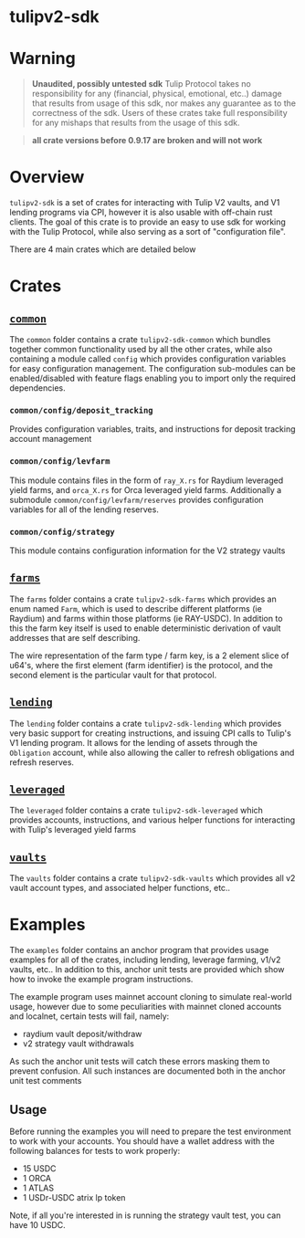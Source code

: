 # tulipv2-sdk

# Warning

> **Unaudited, possibly untested sdk** Tulip Protocol takes no responsibility for any  (financial, physical, emotional, etc..) damage  that results from usage of this sdk, nor makes any guarantee as to the correctness of the sdk. Users of these crates take full responsibility for any mishaps that results from the usage of this sdk.


> **all crate versions before 0.9.17 are broken and will not work**

# Overview

`tulipv2-sdk` is a set of crates for interacting with Tulip V2 vaults, and V1 lending programs via CPI, however it is also usable with off-chain rust clients. The goal of this crate is to provide an easy to use sdk for working with the Tulip Protocol, while also serving as a sort of "configuration file".

There are 4 main crates which are detailed below

# Crates

## [`common`](https://crates.io/crates/tulipv2-sdk-common)

The `common` folder contains a crate `tulipv2-sdk-common` which bundles together common functionality used by all the other crates, while also containing a module called `config` which provides configuration variables for easy configuration management. The configuration sub-modules can be enabled/disabled with feature flags enabling you to import only the required dependencies.

### `common/config/deposit_tracking`

Provides configuration variables, traits, and instructions for deposit tracking account management

### `common/config/levfarm`

This module contains files in the form of `ray_X.rs` for Raydium leveraged yield farms, and `orca_X.rs` for Orca leveraged yield farms. Additionally a submodule `common/config/levfarm/reserves` provides configuration variables for all of the lending reserves.

### `common/config/strategy`

This module contains configuration information for the V2 strategy vaults


## [`farms`](https://crates.io/crates/tulipv2-sdk-farms)

The `farms` folder contains a crate `tulipv2-sdk-farms` which provides an enum named `Farm`, which is used to describe different platforms (ie Raydium) and farms within those platforms (ie RAY-USDC). In addition to this the farm key itself is used to enable deterministic derivation of vault addresses that are self describing.

The wire representation of the farm type / farm key, is a 2 element slice of u64's, where the first element (farm identifier) is the protocol, and the second element is the particular vault for that protocol. 


## [`lending`](https://crates.io/crates/tulipv2-sdk-lending)

The `lending` folder contains a crate `tulipv2-sdk-lending` which provides very basic support for creating instructions, and issuing CPI calls to Tulip's V1 lending program. It allows for the lending of assets through the `Obligation` account, while also allowing the caller to refresh obligations and refresh reserves.

## [`leveraged`](https://crates.io/crates/tulipv2-sdk-leveraged)

The `leveraged` folder contains a crate `tulipv2-sdk-leveraged` which provides accounts, instructions, and various helper functions for interacting with Tulip's leveraged yield farms

## [`vaults`](https://crates.io/crates/tulipv2-sdk-vaults)

The `vaults` folder contains a crate `tulipv2-sdk-vaults` which provides all v2 vault account types, and associated helper functions, etc..

# Examples


The `examples` folder contains an anchor program that provides usage examples for all of the crates, including lending, leverage farming, v1/v2 vaults, etc.. In addition to this, anchor unit tests are provided which show how to invoke the example program instructions.

The example program uses mainnet account cloning to simulate real-world usage, however due to some peculiarities with mainnet cloned accounts and localnet, certain tests will fail, namely:

* raydium vault deposit/withdraw
* v2 strategy vault withdrawals

As such the anchor unit tests will catch these errors masking them to prevent confusion. All such instances are documented both in the anchor unit test comments

## Usage

Before running the examples you will need to prepare the test environment to work with your accounts. You should have a wallet address with the following balances for tests to work properly:

* 15 USDC
* 1 ORCA
* 1 ATLAS
* 1 USDr-USDC atrix lp token

Note, if all you're interested in is running the strategy vault test, you can have 10 USDC.